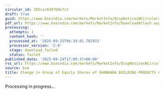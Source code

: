 ```yaml
---
circular_id: 385ca19397b8e7c2
draft: true
guid: https://www.bseindia.com/markets/MarketInfo/DispNoticesNCirculars.aspx?Noticeid={AA0901C0-4EB1-4D83-B587-8099B77774A1}&noticeno=20250924-69&dt=09/24/2025&icount=69&totcount=75&flag=0
pdf_url: https://www.bseindia.com/markets/MarketInfo/DownloadAttach.aspx?id=20250924-69&attachedId=
processing:
  attempts: 1
  content_hash: ''
  processed_at: '2025-09-25T06:34:01.782931'
  processor_version: '2.0'
  stage: download_failed
  status: failed
published_date: '2025-09-24T17:09:37+00:00'
rss_url: https://www.bseindia.com/markets/MarketInfo/DispNoticesNCirculars.aspx?Noticeid={AA0901C0-4EB1-4D83-B587-8099B77774A1}&noticeno=20250924-69&dt=09/24/2025&icount=69&totcount=75&flag=0
source: bse
title: Change in Group of Equity Shares of SHANKARA BUILDING PRODUCTS LIMITED
---
```


Processing in progress...